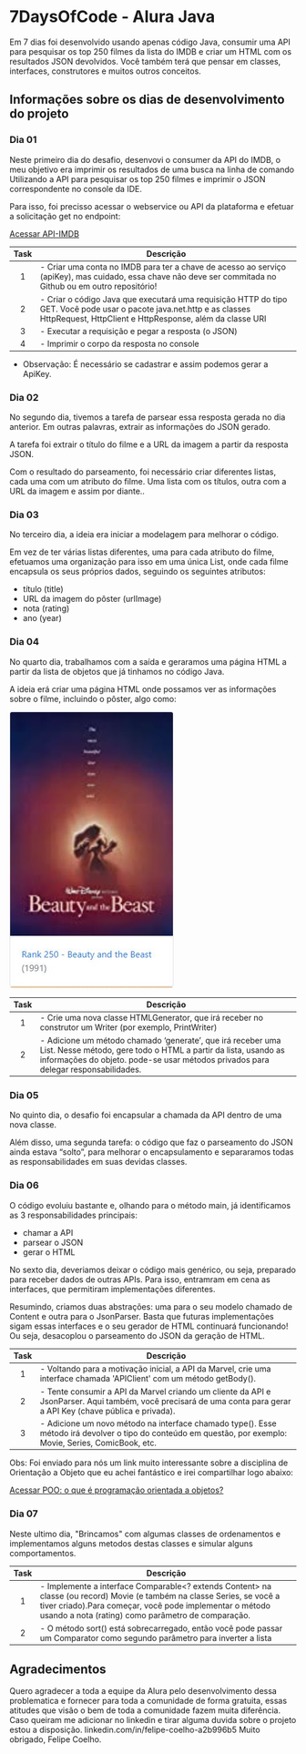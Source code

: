 # 7DaysOfCode - Alura Java

Em 7 dias foi desenvolvido usando apenas código Java, consumir uma API para pesquisar os top 250 filmes da lista do IMDB e criar um HTML com os resultados JSON devolvidos. Você também terá que pensar em classes, interfaces, construtores e muitos outros conceitos.

## Informações sobre os dias de desenvolvimento do projeto

### Dia 01

Neste primeiro dia do desafio, desenvovi o consumer da API do IMDB, o meu objetivo era imprimir os resultados de uma busca na linha de comando Utilizando a API para pesquisar os top 250 filmes e imprimir o JSON correspondente no console da IDE.

Para isso, foi precisso acessar o webservice ou API da plataforma e efetuar a solicitação get no endpoint:

[Acessar API-IMDB](https://imdb-api.com/api)

| Task | Descrição                                                                                                                                                                         |
|:----:| --------------------------------------------------------------------------------------------------------------------------------------------------------------------------------- |
|   1  | - Criar uma conta no IMDB para ter a chave de acesso ao serviço (apiKey), mas cuidado, essa chave não deve ser commitada no Github ou em outro repositório!                       |
|   2  | - Criar o código Java que executará uma requisição HTTP do tipo GET. Você pode usar o pacote java.net.http e as classes HttpRequest, HttpClient e HttpResponse, além da classe URI|
|   3  | - Executar a requisição e pegar a resposta (o JSON)                                                                                                                               |
|   4  | - Imprimir o corpo da resposta no console                                                                                                                                         |

- Observação: É necessário se cadastrar e assim podemos gerar a ApiKey.
### Dia 02

No segundo dia, tivemos a tarefa de parsear essa resposta gerada no dia anterior. Em outras palavras, extrair as informações do JSON gerado.

A tarefa foi extrair o título do filme e a URL da imagem a partir da resposta JSON. 

Com o resultado do parseamento, foi necessário criar diferentes listas, cada uma com um atributo do filme. Uma lista com os títulos, outra com a URL da imagem e assim por diante..

### Dia 03

No terceiro dia, a ideia era iniciar a modelagem para melhorar o código.

Em vez de ter várias listas diferentes, uma para cada atributo do filme, efetuamos uma organização para isso em uma única List<Movie>, onde cada filme encapsula os seus próprios dados, seguindo os seguintes atributos:

- título (title)
- URL da imagem do pôster (urlImage)
- nota (rating)
- ano (year)

### Dia 04

No quarto dia, trabalhamos com a saída e geraramos uma página HTML a partir da lista de objetos que já tinhamos no código Java.

A ideia erá criar uma página HTML onde possamos ver as informações sobre o filme, incluindo o pôster, algo como:

![Movie](https://raw.githubusercontent.com/Felipe-F-Coelho/-7DaysOfCode/main/imagens/Movie.JPG)

| Task | Descrição                                                                                                                                                                                                                 |
|:----:| ------------------------------------------------------------------------------------------------------------------------------------------------------------------------------------------------------------------------- |
|   1  | - Crie uma nova classe HTMLGenerator, que irá receber no construtor um Writer (por exemplo, PrintWriter)                                                                                                                  |
|   2  | - Adicione um método chamado ‘generate’, que irá receber uma List<Movie>. Nesse método, gere todo o HTML a partir da lista, usando as informações do objeto. pode-se usar métodos privados para delegar responsabilidades.|

### Dia 05

No quinto dia, o desafio foi encapsular a chamada da API dentro de uma nova classe.

Além disso, uma segunda tarefa: o código que faz o parseamento do JSON ainda estava “solto”, para melhorar o encapsulamento e separaramos todas as responsabilidades em suas devidas classes.

### Dia 06

O código evoluiu bastante e, olhando para o método main, já identificamos as 3 responsabilidades principais:

- chamar a API
- parsear o JSON
- gerar o HTML

No sexto dia, deveriamos deixar o código mais genérico, ou seja, preparado para receber dados de outras APIs. Para isso, entramram em cena as interfaces, que permitiram implementações diferentes.

Resumindo, criamos duas abstrações: uma para o seu modelo chamado de Content e outra para o JsonParser. Basta que futuras implementações sigam essas interfaces e o seu gerador de HTML continuará funcionando! Ou seja, desacoplou o parseamento do JSON da geração de HTML.

| Task | Descrição                                                                                                                                                                                                                 |
|:----:| ------------------------------------------------------------------------------------------------------------------------------------------------------------------------------------------------------------------------- |
|   1  | - Voltando para a motivação inicial, a API da Marvel, crie uma interface chamada 'APIClient' com um método getBody().                                                                                                     |
|   2  | - Tente consumir a API da Marvel criando um cliente da API e JsonParser. Aqui também, você precisará de uma conta para gerar a API Key (chave pública e privada).                                                         |
|   3  | - Adicione um novo método na interface chamado type(). Esse método irá devolver o tipo do conteúdo em questão, por exemplo: Movie, Series, ComicBook, etc.                                                                |

Obs: Foi enviado para nós um link muito interessante sobre a disciplina de Orientação a Objeto que eu achei fantástico e irei compartilhar logo abaixo:

[Acessar POO: o que é programação orientada a objetos?](https://bit.ly/3tQ4UV9)

### Dia 07

Neste ultimo dia, "Brincamos" com algumas classes de ordenamentos e implementamos alguns metodos destas classes e simular alguns comportamentos.

| Task | Descrição                                                                                                                                                                                                                 |
|:----:| ------------------------------------------------------------------------------------------------------------------------------------------------------------------------------------------------------------------------- |
|   1  | - Implemente a interface Comparable<? extends Content> na classe (ou record) Movie (e também na classe Series, se você a tiver criado).Para começar, você pode implementar o método usando a nota (rating) como parâmetro de comparação.                                                                                                                                                                                                                        |
|   2  | - O método sort() está sobrecarregado, então você pode passar um Comparator como segundo parâmetro para inverter a lista                                                                                                  |

## Agradecimentos

Quero agradecer a toda a equipe da Alura pelo desenvolvimento dessa problematica e fornecer para toda a comunidade de forma gratuita, essas atitudes que visão o bem de toda a comunidade fazem muita diferência.
Caso queiram me adicionar no linkedin e tirar alguma duvida sobre o projeto estou a disposição.
linkedin.com/in/felipe-coelho-a2b996b5
Muito obrigado, Felipe Coelho.